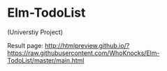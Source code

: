 # Elm-TodoList

(Universtiy Project)

Result page: http://htmlpreview.github.io/?https://raw.githubusercontent.com/WhoKnocks/Elm-TodoList/master/main.html
